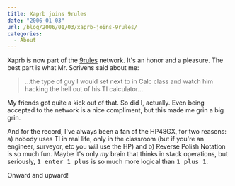 ```yaml
---
title: Xaprb joins 9rules
date: "2006-01-03"
url: /blog/2006/01/03/xaprb-joins-9rules/
categories:
  - About
---
```

Xaprb is now part of the [9rules][1] network. It's an honor and a pleasure. The best part is what Mr. Scrivens said about me:

<blockquote cite="http://9rules.comhttp://www.xaprb.com/blog/2006/01/xaprb/">
  &#8230;the type of guy I would set next to in Calc class and watch him hacking the hell out of his TI calculator&#8230;
</blockquote>

My friends got quite a kick out of that. So did I, actually. Even being accepted to the network is a nice compliment, but this made me grin a big grin.

And for the record, I've always been a fan of the HP48GX, for two reasons: a) nobody uses TI in real life, only in the classroom (but if you're an engineer, surveyor, etc you *will* use the HP) and b) Reverse Polish Notation is so much fun. Maybe it's only *my* brain that thinks in stack operations, but seriously, <tt>1 enter 1 plus</tt> is so much more logical than <tt>1 plus 1</tt>.

Onward and upward!

 [1]: http://9rules.com
